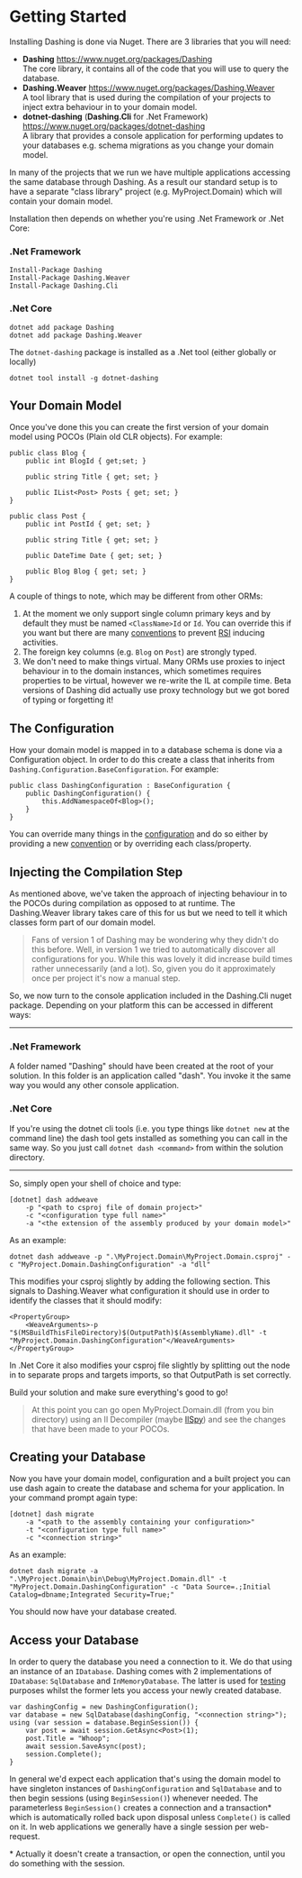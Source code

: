 # Getting Started

Installing Dashing is done via Nuget. There are 3 libraries that you will need:

- **Dashing** <https://www.nuget.org/packages/Dashing>  
 The core library, it contains all of the code that you will use to query the database.
- **Dashing.Weaver** <https://www.nuget.org/packages/Dashing.Weaver>  
 A tool library that is used during the compilation of your projects to inject extra behaviour in to your domain model.
- **dotnet-dashing** (**Dashing.Cli** for .Net Framework) <https://www.nuget.org/packages/dotnet-dashing>  
 A library that provides a console application for performing updates to your databases e.g. schema migrations as you change your domain model.

In many of the projects that we run we have multiple applications accessing the same database through Dashing. 
As a result our standard setup is to have a separate "class library" project (e.g. MyProject.Domain) which will contain your 
domain model. 

Installation then depends on whether you're using .Net Framework or .Net Core:

### .Net Framework

```
Install-Package Dashing
Install-Package Dashing.Weaver
Install-Package Dashing.Cli
```

### .Net Core

```
dotnet add package Dashing
dotnet add package Dashing.Weaver
```

The `dotnet-dashing` package is installed as a .Net tool (either globally or locally)

```
dotnet tool install -g dotnet-dashing
```

## Your Domain Model

Once you've done this you can create the first version of your domain model using POCOs (Plain old CLR objects). For example:

```
public class Blog {
	public int BlogId { get;set; }

	public string Title { get; set; }

	public IList<Post> Posts { get; set; }
}

public class Post {
	public int PostId { get; set; }

	public string Title	{ get; set; }

	public DateTime Date { get; set; }

	public Blog Blog { get; set; }
}
```

A couple of things to note, which may be different from other ORMs:

1. At the moment we only support single column primary keys and by default they must be named `<ClassName>Id` or `Id`. You can override this if you want but there are many [conventions](configuration-conventions) to prevent [RSI](https://en.wikipedia.org/wiki/Repetitive_strain_injury) inducing activities.
2. The foreign key columns (e.g. `Blog` on `Post`) are strongly typed.
3. We don't need to make things virtual. Many ORMs use proxies to inject behaviour in to the domain instances, which sometimes requires properties to be virtual, however we re-write the IL at compile time. Beta versions of Dashing did actually use proxy technology but we got bored of typing or forgetting it! 

## The Configuration

How your domain model is mapped in to a database schema is done via a Configuration object. In order to do this create a class that inherits from `Dashing.Configuration.BaseConfiguration`. For example:

```
public class DashingConfiguration : BaseConfiguration {
    public DashingConfiguration() {
        this.AddNamespaceOf<Blog>();
    }
}
```

You can override many things in the [configuration](configuration) and do so either by providing a new [convention](configuration-conventions) or by overriding each class/property.

## Injecting the Compilation Step

As mentioned above, we've taken the approach of injecting behaviour in to the POCOs during compilation as opposed to at runtime. 
The Dashing.Weaver library takes care of this for us but we need to tell it which classes form part of our domain model.

> Fans of version 1 of Dashing may be wondering why they didn't do this before. Well, in version 1 we tried to automatically discover all configurations for you. While this was lovely it did increase build times rather unnecessarily (and a lot). So, given you do it approximately once per project it's now a manual step.

So, we now turn to the console application included in the Dashing.Cli nuget package. Depending on your platform this can be accessed in different ways:

___

### .Net Framework

A folder named "Dashing" should have been created at the root of your solution. In this folder is an application called "dash". You invoke it the same way you would any other console application.

### .Net Core

If you're using the dotnet cli tools (i.e. you type things like `dotnet new` at the command line) the dash tool gets installed as something you can call in the same way. So you just call `dotnet dash <command>` from within the solution directory.

___

So, simply open your shell of choice and type:

    [dotnet] dash addweave 
        -p "<path to csproj file of domain project>" 
        -c "<configuration type full name>" 
        -a "<the extension of the assembly produced by your domain model>"

As an example:

    dotnet dash addweave -p ".\MyProject.Domain\MyProject.Domain.csproj" -c "MyProject.Domain.DashingConfiguration" -a "dll"

This modifies your csproj slightly by adding the following section. This signals to Dashing.Weaver what configuration it should use in order to identify the classes that it should modify:

    <PropertyGroup>
        <WeaveArguments>-p "$(MSBuildThisFileDirectory)$(OutputPath)$(AssemblyName).dll" -t  "MyProject.Domain.DashingConfiguration"</WeaveArguments>
    </PropertyGroup>
	
In .Net Core it also modifies your csproj file slightly by splitting out the <Project> node in to separate props and targets imports, so that OutputPath is set correctly.

Build your solution and make sure everything's good to go! 

> At this point you can go open MyProject.Domain.dll (from you bin directory) using an Il Decompiler (maybe [IlSpy](https://github.com/icsharpcode/ILSpy)) and see the changes that have been made to your POCOs.

## Creating your Database

Now you have your domain model, configuration and a built project you can use dash again to create the database and schema for your application. In your command prompt again type:

    [dotnet] dash migrate
        -a "<path to the assembly containing your configuration>"
        -t "<configuration type full name>"
        -c "<connection string>"

As an example:

    dotnet dash migrate -a ".\MyProject.Domain\bin\Debug\MyProject.Domain.dll" -t "MyProject.Domain.DashingConfiguration" -c "Data Source=.;Initial Catalog=dbname;Integrated Security=True;"

You should now have your database created.

## Access your Database

In order to query the database you need a connection to it. We do that using an instance of an `IDatabase`. Dashing comes with 2 implementations of `IDatabase`: `SqlDatabase` and `InMemoryDatabase`. The latter is used for [testing](testing) purposes whilst the former lets you access your newly created database.

```
var dashingConfig = new DashingConfiguration();
var database = new SqlDatabase(dashingConfig, "<connection string>");
using (var session = database.BeginSession()) {
    var post = await session.GetAsync<Post>(1);
    post.Title = "Whoop";
    await session.SaveAsync(post);
    session.Complete();
}
``` 

In general we'd expect each application that's using the domain model to have singleton instances of `DashingConfiguration` and `SqlDatabase` and to then begin sessions (using `BeginSession()`) whenever needed. The parameterless `BeginSession()` creates a connection and a transaction* which is automatically rolled back upon disposal unless `Complete()` is called on it. In web applications we generally have a single session per web-request.

\* Actually it doesn't create a transaction, or open the connection, until you do something with the session.